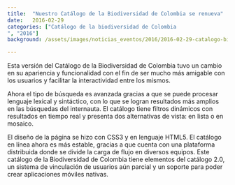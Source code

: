 ```yaml
---
title:  "Nuestro Catálogo de la Biodiversidad de Colombia se renueva"
date:   2016-02-29
categories: ["Catálogo de la biodiversidad de Colombia
", "2016"]
background: /assets/images/noticias_eventos/2016/2016-02-29-catalogo-biodiversidad-se-renueva.png

---
```

Esta versión del Catálogo de la Biodiversidad de Colombia tuvo un cambio en su apariencia y funcionalidad con el fin de ser mucho más amigable con los usuarios y facilitar la interactividad entre los mismos.

Ahora el tipo de búsqueda es avanzada gracias a que se puede procesar lenguaje lexical y sintáctico, con lo que se logran resultados más amplios en las búsquedas del internauta. El catálogo tiene filtros dinámicos con resultados en tiempo real y presenta dos alternativas de vista: en lista o en mosaico.

El diseño de la página se hizo con CSS3 y en lenguaje HTML5. El catálogo en línea ahora es más estable, gracias a que cuenta con una plataforma distribuida donde se divide la carga de flujo en diversos equipos.
Este catálogo de la Biodiversidad de Colombia tiene elementos del catálogo 2.0, un sistema de vinculación de usuarios aún parcial y un soporte para poder crear aplicaciones móviles nativas.
